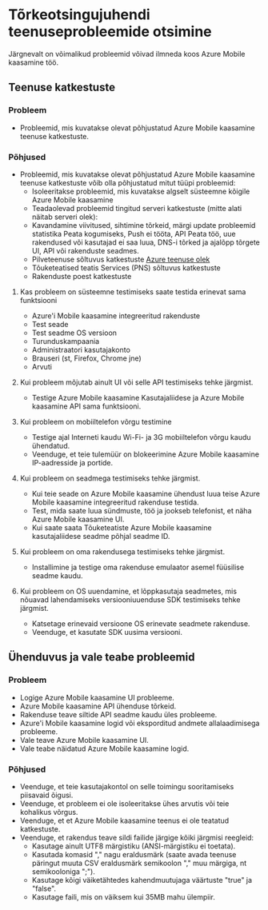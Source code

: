 <properties 
   pageTitle="Azure'i mobiilsideseadmete kaasamine Tõrkeotsingujuhendi - teenus" 
   description="Tõrkeotsingu juhised Azure mobiilsideseadmete kaasamine" 
   services="mobile-engagement" 
   documentationCenter="" 
   authors="piyushjo" 
   manager="dwrede" 
   editor=""/>

<tags
   ms.service="mobile-engagement"
   ms.devlang="na"
   ms.topic="article"
   ms.tgt_pltfrm="mobile-multiple"
   ms.workload="mobile" 
   ms.date="08/19/2016"
   ms.author="piyushjo"/>

# <a name="troubleshooting-guide-for-service-issues"></a>Tõrkeotsingujuhendi teenuseprobleemide otsimine

Järgnevalt on võimalikud probleemid võivad ilmneda koos Azure Mobile kaasamine töö.

## <a name="service-outages"></a>Teenuse katkestuste

### <a name="issue"></a>Probleem
- Probleemid, mis kuvatakse olevat põhjustatud Azure Mobile kaasamine teenuse katkestuste.

### <a name="causes"></a>Põhjused
- Probleemid, mis kuvatakse olevat põhjustatud Azure Mobile kaasamine teenuse katkestuste võib olla põhjustatud mitut tüüpi probleemid:
    - Isoleeritakse probleemid, mis kuvatakse algselt süsteemne kõigile Azure Mobile kaasamine
    - Teadaolevad probleemid tingitud serveri katkestuste (mitte alati näitab serveri olek):
    - Kavandamine viivitused, sihtimine tõrkeid, märgi update probleemid statistika Peata kogumiseks, Push ei tööta, API Peata töö, uue rakendused või kasutajad ei saa luua, DNS-i tõrked ja ajalõpp tõrgete UI, API või rakenduste seadmes.
    - Pilveteenuse sõltuvus katkestuste [Azure teenuse olek](http://status.azure.com/)
    - Tõuketeatised teatis Services (PNS) sõltuvus katkestuste
    - Rakenduste poest katkestuste

1) Kas probleem on süsteemne testimiseks saate testida erinevat sama funktsiooni
   
   - Azure'i Mobile kaasamine integreeritud rakenduste
   - Test seade
   - Test seadme OS versioon
   - Turunduskampaania
   - Administraatori kasutajakonto
   - Brauseri (st, Firefox, Chrome jne)
   - Arvuti

2) Kui probleem mõjutab ainult UI või selle API testimiseks tehke järgmist.

   - Testige Azure Mobile kaasamine Kasutajaliidese ja Azure Mobile kaasamine API sama funktsiooni.

3) Kui probleem on mobiiltelefon võrgu testimine

   - Testige ajal Interneti kaudu Wi-Fi- ja 3G mobiiltelefon võrgu kaudu ühendatud.
   - Veenduge, et teie tulemüür on blokeerimine Azure Mobile kaasamine IP-aadresside ja portide.

4) Kui probleem on seadmega testimiseks tehke järgmist.

   - Kui teie seade on Azure Mobile kaasamine ühendust luua teise Azure Mobile kaasamine integreeritud rakenduse testida.
   - Test, mida saate luua sündmuste, töö ja jookseb telefonist, et näha Azure Mobile kaasamine UI. 
   - Kui saate saata Tõuketeatiste Azure Mobile kaasamine kasutajaliidese seadme põhjal seadme ID. 

5) Kui probleem on oma rakendusega testimiseks tehke järgmist.

   - Installimine ja testige oma rakenduse emulaator asemel füüsilise seadme kaudu.
   
6) Kui probleem on OS uuendamine, et lõppkasutaja seadmetes, mis nõuavad lahendamiseks versiooniuuenduse SDK testimiseks tehke järgmist.

   - Katsetage erinevaid versioone OS erinevate seadmete rakenduse.
   - Veenduge, et kasutate SDK uusima versiooni.
 
## <a name="connectivity-and-incorrect-information-issues"></a>Ühenduvus ja vale teabe probleemid

### <a name="issue"></a>Probleem
- Logige Azure Mobile kaasamine UI probleeme.
- Azure Mobile kaasamine API ühenduse tõrkeid.
- Rakenduse teave siltide API seadme kaudu üles probleeme.
- Azure'i Mobile kaasamine logid või eksporditud andmete allalaadimisega probleeme.
- Vale teave Azure Mobile kaasamine UI.
- Vale teabe näidatud Azure Mobile kaasamine logid.

### <a name="causes"></a>Põhjused
* Veenduge, et teie kasutajakontol on selle toimingu sooritamiseks piisavaid õigusi.
* Veenduge, et probleem ei ole isoleeritakse ühes arvutis või teie kohalikus võrgus.
* Veenduge, et et Azure Mobile kaasamine teenus ei ole teatatud katkestuste.
* Veenduge, et rakendus teave sildi failide järgige kõiki järgmisi reegleid:
    - Kasutage ainult UTF8 märgistiku (ANSI-märgistiku ei toetata).
    - Kasutada komasid "," nagu eraldusmärk (saate avada teenuse päringut muuta CSV eraldusmärk semikoolon "," muu märgiga, nt semikooloniga ";").
    - Kasutage kõigi väiketähtedes kahendmuutujaga väärtuste "true" ja "false".
    - Kasutage faili, mis on väiksem kui 35MB mahu ülempiir.
 
